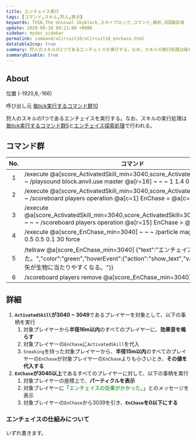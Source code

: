 ```yaml
---
title: エンチェイス実行
tags: [コマンド,スキル,狩人,表示]
keywords: TUSB,The Unusual Skyblock,スカイブロック,コマンド,解析,X回路区域
update: 2020-09-10 09:21:00 +0000
sidebar: mydoc_sidebar
permalink: command/xCircuit10/xCircuit10_enchase.html
datatable2cnp: true
summary: 狩人のスキルの1つであるエンチェイスを実行する。なお、スキルの実行処理は毎tick実行するコマンド群5とエンチェイス探索処理で行われる。
summaryDisable: true
---
```


## About

<span class="tagYellow">位置</span> (-1920,8,-166)

<span class="tagBlack">呼び出し元</span> [毎tick実行するコマンド群10]({{site.baseurl}}/command/xCircuit10/xCircuit10_command.html)

狩人のスキルの1つであるエンチェイスを実行する。なお、スキルの実行処理は[毎tick実行するコマンド群5]({{site.baseurl}}/command/xCircuit5/xCircuit5_command.html)と[エンチェイス探索処理]({{site.baseurl}}/command/xCircuit5/xCircuit5_enchaseSearchProcessing.html)で行われる。

## コマンド群

<div class="datatable2cnp-begin"></div>

|No.|コマンド|
|:-:|-|
|1|/execute @a[score_ActivatedSkill_min=3040,score_ActivatedSkill=3049] ~ ~ ~ /playsound block.anvil.use master @a[r=16] ~ ~ ~ 1 1.4 0|
|2|/execute @a[score_ActivatedSkill_min=3040,score_ActivatedSkill=3049] ~ ~ ~ /scoreboard players operation @a[c=1] EnChase = @a[c=1] ActivatedSkill|
|3|/execute @a[score_ActivatedSkill_min=3040,score_ActivatedSkill=3049,tag=Sneaking] ~ ~ ~ /scoreboard players operation @a[r=15] EnChase > @a[c=1] EnChase|
|4|/execute @a[score_EnChase_min=3040] ~ ~ ~ /particle magicCrit ~ ~1 ~ 0.5 0.5 0.5 0.1 30 force|
|5|/tellraw @a[score_EnChase_min=3040] {"text":"エンチェイスの効果がかかった。","color":"green","hoverEvent":{"action":"show_text","value":"次に撃った矢が生物に当たりやすくなる。"}}|
|6|/scoreboard players remove @a[score_EnChase_min=3040] EnChase 3039|

<div class="datatable2cnp-end"></div>

## 詳細

1. **`ActivatedSkill`が3040 ~ 3049**であるプレイヤーを対象として、以下の事柄を実行
   1. 対象プレイヤーから**半径16m以内**のすべてのプレイヤーに、**効果音を鳴らす**
   2. 対象プレイヤーの`EnChase`に`ActivatedSkill`を代入
   3. `Sneaking`を持った対象プレイヤーから、**半径15m以内**のすべてのプレイヤーの`EnChase`が対象プレイヤーの`EnChase`よりも小さいとき、**その値を代入する**
2. **`EnChase`が3040以上**であるすべてのプレイヤーに対して、以下の事柄を実行
   1. 対象プレイヤーの座標上で、**パーティクルを表示**
   2. 対象プレイヤーに「<span style="color:green;" data-toggle="tooltip" data-original-title="{{site.data.glossary.enChaseMesage}}">エンチェイスの効果がかかった。</span>」とのメッセージを表示
   3. 対象プレイヤーの`EnChase`から3039を引き、**`EnChase`を0以下にする**

### エンチェイスの仕組みについて

いずれ書きます。
